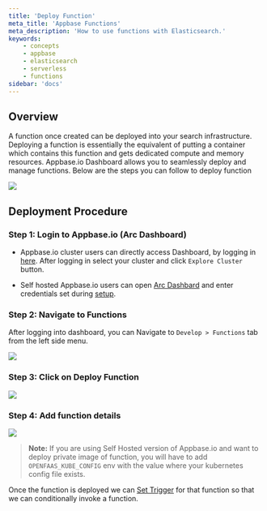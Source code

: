 ```yaml
---
title: 'Deploy Function'
meta_title: 'Appbase Functions'
meta_description: 'How to use functions with Elasticsearch.'
keywords:
    - concepts
    - appbase
    - elasticsearch
    - serverless
    - functions
sidebar: 'docs'
---
```


## Overview

A function once created can be deployed into your search infrastructure. Deploying a function is essentially the equivalent of putting a container which contains this function and gets dedicated compute and memory resources. Appbase.io Dashboard allows you to seamlessly deploy and manage functions. Below are the steps you can follow to deploy function

![](https://www.dropbox.com/s/olwgd2t8ep1mww4/Screenshot%202020-01-31%2023.57.26.png?raw=1)

## Deployment Procedure

### Step 1: Login to Appbase.io (Arc Dashboard)

-   Appbase.io cluster users can directly access Dashboard, by logging in [here](https://dashboard.appbase.io). After logging in select your cluster and click `Explore Cluster` button.

-   Self hosted Appbase.io users can open [Arc Dashbard](https://arc-dashboard.appbase.io) and enter credentials set during [setup](https://docs.appbase.io/docs/hosting/byoc/#accessing-arc-dashboard-1).

### Step 2: Navigate to Functions

After logging into dashboard, you can Navigate to `Develop > Functions` tab from the left side menu.

![](https://www.dropbox.com/s/bznciixl09uk5yx/Screenshot%202020-01-31%2009.22.26.png?raw=1)

### Step 3: Click on **Deploy Function**

![](https://www.dropbox.com/s/p4wzzfr8e9n08z8/Screenshot%202020-01-31%2009.17.34.png?raw=1)

### Step 4: Add function details

![](https://www.dropbox.com/s/u1arrqa3nhtriv6/Screenshot%202020-01-31%2009.37.24.png?raw=1)

> **Note:** If you are using Self Hosted version of Appbase.io and want to deploy private image of function, you will have to add `OPENFAAS_KUBE_CONFIG` env with the value where your kubernetes config file exists.

Once the function is deployed we can [Set Trigger](/docs/search/functions/trigger/) for that function so that we can conditionally invoke a function.
